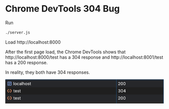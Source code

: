 # Chrome DevTools 304 Bug

Run

```sh
./server.js
```

Load http://localhost:8000

After the first page load, the Chrome DevTools shows that
http://localhost:8000/test has a 304 response and
http://localhost:8001/test has a 200 response.

In reality, they both have 304 responses.

![Screenshot](./screenshot.png)
